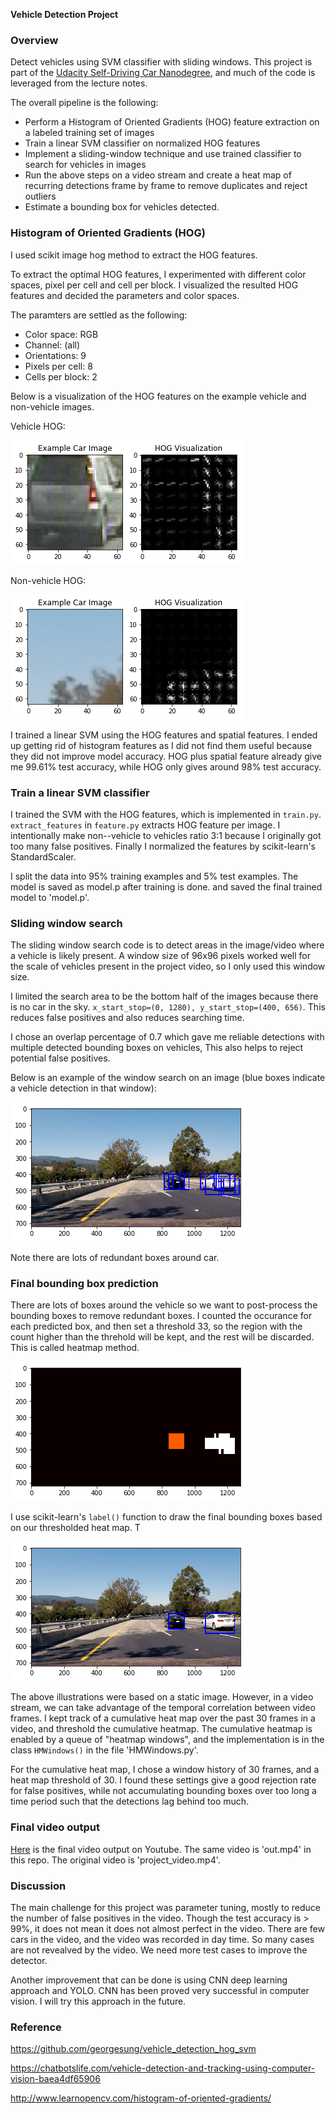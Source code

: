 **Vehicle Detection Project**

[video1]: ./out.mp4
### Overview

Detect vehicles using SVM classifier with sliding windows. This project is part of the [Udacity Self-Driving Car Nanodegree](https://www.udacity.com/drive), and much of the code is leveraged from the lecture notes.

The overall pipeline is the following:

* Perform a Histogram of Oriented Gradients (HOG) feature extraction on a labeled training set of images
* Train a linear SVM classifier on normalized HOG features
* Implement a sliding-window technique and use trained classifier to search for vehicles in images
* Run the above steps on a video stream and create a heat map of recurring detections frame by frame to remove duplicates and reject outliers
* Estimate a bounding box for vehicles detected.

### Histogram of Oriented Gradients (HOG)
I used scikit image hog method to extract the HOG features. 

To extract the optimal HOG features, I experimented with different color spaces, pixel per cell and cell per block. I visualized the resulted HOG features and decided the parameters and color spaces.

The paramters are settled as the following:

* Color space: RGB
* Channel: (all)
* Orientations: 9
* Pixels per cell: 8
* Cells per block: 2

Below is a visualization of the HOG features on the example vehicle and non-vehicle images.

Vehicle HOG:

![vehicle_hog](output_images/vehicle_hog.png)

Non-vehicle HOG:

![non_vehicle_hog](output_images/non_vehicle_hog.png)

I trained a linear SVM using the HOG features and spatial features. I ended up getting rid of histogram features as I did not find them useful because they did not improve model accuracy. HOG plus spatial feature already give me 99.61% test accuracy, while HOG only gives around 98% test accuracy.

### Train a linear SVM classifier
I trained the SVM with the HOG features, which is implemented in `train.py`. `extract_features` in `feature.py` extracts HOG feature per image. I intentionally make non--vehicle to vehicles ratio 3:1 because I originally got too many false positives. Finally I normalized the features by scikit-learn's StandardScaler.

I split the data into 95% training examples and 5% test examples. The model is saved as model.p after training is done. and saved the final trained model to 'model.p'. 

### Sliding window search
The sliding window search code is to detect areas in the image/video where a vehicle is likely present. A window size of 96x96 pixels worked well for the scale of vehicles present in the project video, so I only used this window size.

I limited the search area to be the bottom half of the images because there is no car in the sky. `x_start_stop=(0, 1280), y_start_stop=(400, 656)`. This reduces false positives and also reduces searching time. 

I chose an overlap percentage of 0.7 which gave me reliable detections with multiple detected bounding boxes on vehicles, This also helps to reject potential false positives.

Below is an example of the window search on an image (blue boxes indicate a vehicle detection in that window):

![sliding_window](output_images/sliding_window.png)

Note there are lots of redundant boxes around car.

### Final bounding box prediction
There are lots of boxes around the vehicle so we want to post-process the bounding boxes to remove redundant boxes. I counted the occurance for each predicted box, and then set a threshold 33, so the region with the count higher than the threhold will be kept, and the rest will be discarded. This is called heatmap method.

![heatmap](output_images/heatmap.png)

I use scikit-learn's `label()` function to draw the final bounding boxes based on our thresholded heat map. T

![final_bbox](output_images/final_bbox.png)

The above illustrations were based on a static image. However, in a video stream, we can take advantage of the temporal correlation between video frames. I kept track of a cumulative heat map over the past 30 frames in a video, and threshold the cumulative heatmap. The cumulative heatmap is enabled by a queue of "heatmap windows", and the implementation is in the class `HMWindows()` in the file 'HMWindows.py'.

For the cumulative heat map, I chose a window history of 30 frames, and a heat map threshold of 30. I found these settings give a good rejection rate for false positives, while not accumulating bounding boxes over too long a time period such that the detections lag behind too much.

### Final video output
[Here](https://youtu.be/VgFoLBVdViM) is the final video output on Youtube. The same video is 'out.mp4' in this repo. The original video is 'project_video.mp4'.

### Discussion
The main challenge for this project was parameter tuning, mostly to reduce the number of false positives in the video. Though the test accuracy is > 99%, it does not mean it does not almost perfect in the video. There are few cars in the video, and the video was recorded in day time. So many cases are not revealved by the video. We need more test cases to improve the detector.

Another improvement that can be done is using CNN deep learning approach and YOLO. CNN has been proved very successful in computer vision. I will try this approach in the future.

### Reference
https://github.com/georgesung/vehicle_detection_hog_svm

https://chatbotslife.com/vehicle-detection-and-tracking-using-computer-vision-baea4df65906

http://www.learnopencv.com/histogram-of-oriented-gradients/
